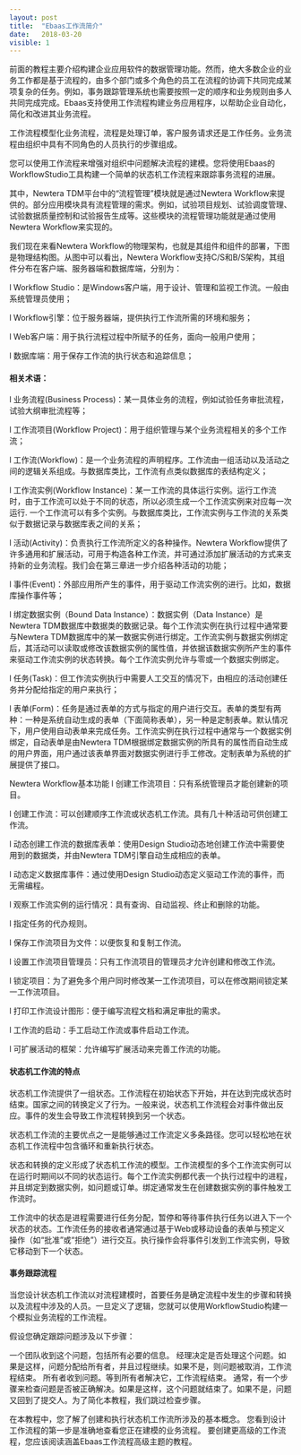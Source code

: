 ```yaml
---
layout: post
title:  "Ebaas工作流简介"
date:   2018-03-20
visible: 1
---
```


前面的教程主要介绍构建企业应用软件的数据管理功能。然而，绝大多数企业的业务工作都是基于流程的，由多个部门或多个角色的员工在流程的协调下共同完成某项复杂的任务。例如，事务跟踪管理系统也需要按照一定的顺序和业务规则由多人共同完成完成。Ebaas支持使用工作流程构建业务应用程序，以帮助企业自动化，简化和改进其业务流程。

工作流程模型化业务流程，流程是处理订单，客户服务请求还是工作任务。业务流程由组织中具有不同角色的人员执行的步骤组成。

您可以使用工作流程来增强对组织中问题解决流程的建模。您将使用Ebaas的WorkflowStudio工具构建一个简单的状态机工作流程来跟踪事务流程的进展。

其中，Newtera TDM平台中的“流程管理”模块就是通过Newtera Workflow来提供的。部分应用模块具有流程管理的需求。例如，试验项目规划、试验调度管理、试验数据质量控制和试验报告生成等。这些模块的流程管理功能就是通过使用Newtera Workflow来实现的。

我们现在来看Newtera Workflow的物理架构，也就是其组件和组件的部署，下图是物理结构图。从图中可以看出，Newtera Workflow支持C/S和B/S架构，其组件分布在客户端、服务器端和数据库端，分别为：

l  Workflow Studio：是Windows客户端，用于设计、管理和监视工作流。一般由系统管理员使用；

l  Workflow引擎：位于服务器端，提供执行工作流所需的环境和服务；

l  Web客户端：用于执行流程过程中所赋予的任务，面向一般用户使用；

l  数据库端：用于保存工作流的执行状态和追踪信息；

#### 相关术语：

l  业务流程(Business Process)：某一具体业务的流程，例如试验任务审批流程，试验大纲审批流程等；

l  工作流项目(Workflow Project)：用于组织管理与某个业务流程相关的多个工作流；

l  工作流(Workflow)：是一个业务流程的声明程序。工作流由一组活动以及活动之间的逻辑关系组成。与数据库类比，工作流有点类似数据库的表结构定义；

l  工作流实例(Workflow Instance)：某一工作流的具体运行实例。运行工作流时，由于工作流可以处于不同的状态，所以必须生成一个工作流实例来对应每一次运行. 一个工作流可以有多个实例。与数据库类比，工作流实例与工作流的关系类似于数据记录与数据库表之间的关系；

l  活动(Activity)：负责执行工作流所定义的各种操作。Newtera Workflow提供了许多通用和扩展活动，可用于构造各种工作流，并可通过添加扩展活动的方式来支持新的业务流程。我们会在第三章进一步介绍各种活动的功能；

l  事件(Event)：外部应用所产生的事件，用于驱动工作流实例的进行。比如，数据库操作事件等；

l  绑定数据实例（Bound Data Instance）：数据实例（Data Instance）是Newtera TDM数据库中数据类的数据记录。每个工作流实例在执行过程中通常要与Newtera TDM数据库中的某一数据实例进行绑定。工作流实例与数据实例绑定后，其活动可以读取或修改该数据实例的属性值，并依据该数据实例所产生的事件来驱动工作流实例的状态转换。每个工作流实例允许与零或一个数据实例绑定。

l  任务(Task)：但工作流实例执行中需要人工交互的情况下，由相应的活动创建任务并分配给指定的用户来执行；

l  表单(Form)：任务是通过表单的方式与指定的用户进行交互。表单的类型有两种：一种是系统自动生成的表单（下面简称表单），另一种是定制表单。默认情况下，用户使用自动表单来完成任务。工作流实例在执行过程中通常与一个数据实例绑定，自动表单是由Newtera TDM根据绑定数据实例的所具有的属性而自动生成的用户界面，用户通过该表单界面对数据实例进行手工修改。定制表单为系统的扩展提供了接口。

Newtera Workflow基本功能
l  创建工作流项目：只有系统管理员才能创建新的项目。

l  创建工作流：可以创建顺序工作流或状态机工作流。具有几十种活动可供创建工作流。

l  动态创建工作流的数据库表单：使用Design Studio动态地创建工作流中需要使用到的数据类，并由Newtera TDM引擎自动生成相应的表单。

l  动态定义数据库事件：通过使用Design Studio动态定义驱动工作流的事件，而无需编程。

l  观察工作流实例的运行情况：具有查询、自动监视、终止和删除的功能。

l  指定任务的代办规则。

l  保存工作流项目为文件：以便恢复和复制工作流。

l  设置工作流项目管理员：只有工作流项目的管理员才允许创建和修改工作流。

l  锁定项目：为了避免多个用户同时修改某一工作流项目，可以在修改期间锁定某一工作流项目。

l  打印工作流设计图形：便于编写流程文档和满足审批的需求。

l  工作流的启动：手工启动工作流或事件启动工作流。

l  可扩展活动的框架：允许编写扩展活动来完善工作流的功能。


#### 状态机工作流的特点

状态机工作流提供了一组状态。工作流程在初始状态下开始，并在达到完成状态时结束。国家之间的转换定义了行为。一般来说，状态机工作流程会对事件做出反应。事件的发生会导致工作流程转换到另一个状态。

状态机工作流的主要优点之一是能够通过工作流定义多条路径。您可以轻松地在状态机工作流程中包含循环和重新执行状态。

状态和转换的定义形成了状态机工作流的模型。工作流模型的多个工作流实例可以在运行时期间以不同的状态运行。每个工作流实例都代表一个执行过程中的进程，并且绑定到数据实例，如问题或订单。绑定通常发生在创建数据实例的事件触发工作流时。

工作流中的状态是进程需要进行任务分配，暂停和等待事件执行任务以进入下一个状态的状态。工作流任务的接收者通常通过基于Web或移动设备的表单与预定义操作（如“批准”或“拒绝”）进行交互。执行操作会将事件引发到工作流实例，导致它移动到下一个状态。

#### 事务跟踪流程

当您设计状态机工作流以对流程建模时，首要任务是确定流程中发生的步骤和转换以及流程中涉及的人员。一旦定义了逻辑，您就可以使用WorkflowStudio构建一个模拟业务流程的工作流程。

假设您确定跟踪问题涉及以下步骤：

一个团队收到这个问题，包括所有必要的信息。
经理决定是否处理这个问题。如果是这样，问题分配给所有者，并且过程继续。如果不是，则问题被取消，工作流程结束。
所有者收到问题。等到所有者解决它，工作流程结束。
通常，有一个步骤来检查问题是否被正确解决。如果是这样，这个问题就结束了。如果不是，问题又回到了提交人。为了简化本教程，我们跳过检查步骤。

在本教程中，您了解了创建和执行状态机工作流所涉及的基本概念。 您看到设计工作流程的第一步是准确地查看您正在建模的业务流程。 要创建更高级的工作流程，您应该阅读涵盖Ebaas工作流程高级主题的教程。


